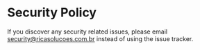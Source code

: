# Security Policy

If you discover any security related issues, please email security@ricasolucoes.com.br instead of using the issue tracker.
